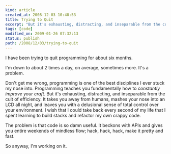 ```yaml
---
kind: article
created_at: 2008-12-03 10:40:53
title: Trying to Quit
excerpt: "But it's exhausting, distracting, and inseparable from the cult of efficiency. It takes you away from humans, mashes your nose into an LCD all night, and leaves you with a delusional sense of total control over your environment."
tags: [code]
modified_on: 2009-01-26 07:32:13
status: publish 
path: /2008/12/03/trying-to-quit
---
```


I have been trying to quit programming for about six months. 

I'm down to about 2 times a day, on average, sometimes more. It's a problem. 

Don't get me wrong, programming is one of the best disciplines I ever stuck my nose into. Programming teaches you fundamentally how to <em>constantly improve your craft</em>. But it's exhausting, distracting, and inseparable from the cult of efficiency. It takes you away from humans, mashes your nose into an LCD all night, and leaves you with a delusional sense of total control over your environment. I wish that I could take back every second of my life that I spent learning to build stacks and refactor my own crappy code. 

The problem is that code is so damn useful. It beckons with APIs and gives you entire weekends of mindless flow; hack, hack, hack, make it pretty and fast.

So anyway, I'm working on it.